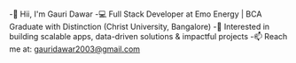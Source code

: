 -👋 Hii, I'm Gauri Dawar
-💻 Full Stack Developer at Emo Energy | BCA Graduate with Distinction (Christ University, Bangalore)
-🚀 Interested in building scalable apps, data-driven solutions & impactful projects
-📫 Reach me at: gauridawar2003@gmail.com
